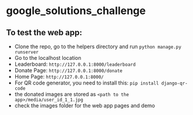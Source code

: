 # google_solutions_challenge

## To test the web app:
- Clone the repo, go to the helpers directory and run `python manage.py runserver`
- Go to the localhost location
- Leaderboard: `http://127.0.0.1:8000/leaderboard`
- Donate Page: `http://127.0.0.1:8000/donate`
- Home Page: `http://127.0.0.1:8000/`
- For QR code generator, you need to install this: `pip install django-qr-code`
- the donated images are stored as `<path to the app>/media/user_id_1_1.jpg`
- check the images folder for the web app pages and demo
